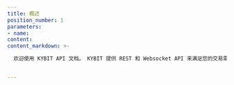 ```yaml
---
title: 概述
position_number: 1
parameters:
- name:
content:
content_markdown: >-

  欢迎使用 KYBIT API 文档。 KYBIT 提供 REST 和 Websocket API 来满足您的交易需求。


---
```



